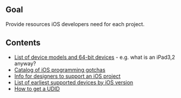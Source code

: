 ## Goal

Provide resources iOS developers need for each project.

## Contents

- [List of device models and 64-bit devices](devices.md) - e.g. what is an iPad3,2 anyway?
- [Catalog of iOS programming gotchas](gotchas.md)
- [Info for designers to support an iOS project](info-for-designers.md)
- [List of earliest supported devices by iOS version](supoprt.md)
- [How to get a UDID](udid.md)
